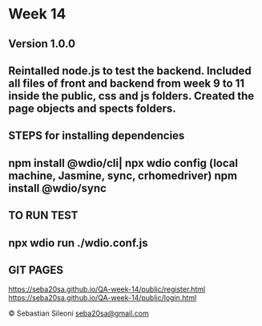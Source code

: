 # Week 14
**Version 1.0.0**
---
Reintalled node.js to test the backend. Included all files of front and backend from week 9 to 11 inside the public, css and js folders. Created the page objects and spects folders.
---
## STEPS for installing dependencies
npm install @wdio/cli|
npx wdio config (local machine, Jasmine, sync, crhomedriver)
npm install @wdio/sync 
---
## TO RUN TEST
npx wdio run ./wdio.conf.js
---


## GIT PAGES
https://seba20sa.github.io/QA-week-14/public/register.html 
https://seba20sa.github.io/QA-week-14/public/login.html 


© Sebastian Sileoni seba20sa@gmail.com